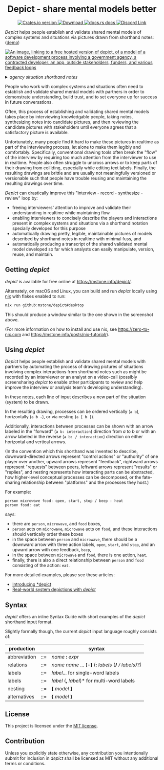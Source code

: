 <div align="center">
  <h1>Depict - share mental models better</h1>
</div>

<div align="center">
  <!-- Crates version -->
  <a href="https://crates.io/crates/depict">
    <img src="https://img.shields.io/crates/v/depict.svg?style=flat-square"
    alt="Crates.io version" />
  </a>
  <!-- Downloads -->
  <a href="https://crates.io/crates/depict">
    <img src="https://img.shields.io/crates/d/depict.svg?style=flat-square"
      alt="Download" />
  </a>
  <!-- docs -->
  <a href="https://docs.rs/depict">
    <img src="https://img.shields.io/badge/docs-latest-blue.svg?style=flat-square"
      alt="docs.rs docs" />
  </a>
  <!-- CI
  <a href="https://github.com/mstone/depict/actions">
    <img src="https://github.com/mstone/depict/actions/workflows/main.yml/badge.svg"
      alt="CI status" />
  </a> -->
  <!-- Discord -->
  <a href="https://discord.gg/UpWYZ5dN">
    <img src="https://img.shields.io/discord/973591045881360414.svg?logo=discord&style=flat-square" alt="Discord Link" />
  </a>
</div>

*Depict* helps people establish and validate shared mental models of complex systems and situations via pictures drawn from shorthand notes: ([demo](https://mstone.info/depict/))

[![An image, linking to a free hosted version of depict, of a model of a software development process involving a government agency, a contracted developer, an app, outside stakeholders, funders, and various feedback loops](https://raw.githubusercontent.com/mstone/depict/main/doc/agency.gif)](https://mstone.info/depict/)

<details>
<summary><i>agency situation shorthand notes</i></summary>
<pre>
agency [ priorities ]
developer [ design ]
agency developer: approve release,
developer app: release
developer code: update
agency developer: report issue,
agency app: /review design
stakeholders word: /review
funders agency: money, deliverables, timelines / grant application, renegotiation
developer json
word excel json code app -: _ : _ : _ : _
developer json: defines
agency developer: funding
agency word: / review
agency excel: edit
agency app: / test results,
agency app: test
agency developer: / report issue,
agency developer: prioritize
stakeholders agency: propose
</pre>
</details>

<!-- [![Depict live demo, showing a model of a microwave](https://raw.githubusercontent.com/mstone/depict/main/doc/microwave.gif)](https://mstone.info/depict/) -->

People who work with complex systems and situations often need to establish and validate shared mental models with partners in order to demonstrate understanding, build trust, and to set everyone up for success in future conversations.

Often, this process of establishing and validating shared mental models takes place by interviewing knowledgable people, taking notes, synthesizing notes into candidate pictures, and then reviewing the candidate pictures with stakeholders until everyone agrees that a satisfactory picture is available.

Unfortunately, many people find it hard to make these pictures in realtime as part of the interviewing process, let alone to make them legibly and comfortably. Specifically, conventional drawing tools often break the "flow" of the interview by requiring too much attention from the interviewer to use in realtime. People also often struggle to uncross arrows or to keep parts of their drawing from colliding, especially while editing text labels. Finally, the resulting drawings are brittle and are usually not meaningfully versioned or versionable such that people have trouble reusing and maintaining the resulting drawings over time.

*Depict* can drastically improve this "interview - record - synthesize - review" loop by:
* freeing interviewers' attention to improve and validate their understanding in realtime while maintaining flow
* enabling interviewers to concisely describe the players and interactions present in complex systems and situations via a shorthand notation specially developed for this purpose
* automatically drawing pretty, legible, maintainable pictures of models described by shorthand notes in realtime with minimal fuss, and
* automatically producing a transcript of the shared validated mental model developed so far which analysts can easily manipulate, version, reuse, and maintain.

## Getting *depict*

*depict* is available for free online at <https://mstone.info/depict/>.

Alternately, on macOS and Linux, you can build and run *depict* locally using [nix](https://nixos.org/nix/) with flakes enabled to run:

```bash
nix run github:mstone/depict#desktop
```

This should produce a window similar to the one shown in the screenshot above.

(For more information on how to install and use nix, see <https://zero-to-nix.com> and <https://mstone.info/posts/nix-tutorial/>).

## Using *depict*

*Depict* helps people establish and validate shared mental models with partners by automating the process of drawing pictures of situations involving complex interactions from shorthand notes such as might be recorded by an interviewer or an analyst on a video-call (possibly screensharing *depict* to enable other participants to review and help improve the interview or analysis team's developing understanding).

In these notes, each line of input describes a new part of the situation (system) to be drawn.

In the resulting drawing, processes can be ordered vertically (`a b`), horizontally (`a b -`), or via nesting (`a [ b ]`).

Additionally, interactions between processes can be shown with an arrow labeled in the "forward" (`a b: interaction`) direction from *a* to *b* or with an arrow labeled in the reverse (`a b: / interaction`) direction on either horizontal and vertical arrows.

(In the convention which this shorthand was invented to describe, downward-directed arrows represent "control actions" or "authority" of one player over another, upward arrows represent "feedback", rightward arrows represent "requests" between peers, leftward arrows represent "results" or "replies", and nesting represents how interacting parts can be abstracted, how higher-level conceptual processes can be decomposed, or the fate-sharing relationship between "platforms" and the processes they host.)

For example:

```
person microwave food: open, start, stop / beep : heat
person food: eat
```

says:

* there are `person`, `microwave`, and `food` boxes,
* `person` acts on `microwave`, `microwave` acts on `food`, and these interactions should vertically order these boxes
* in the space between `person` and `microwave`, there should be a downward arrow with three action labels, `open`, `start`, and `stop`, and an upward arrow with one feedback, `beep`,
* in the space between `microwave` and `food`, there is one action, `heat`.
* finally, there is also a direct relationship between `person` and `food` consisting of the action: `eat`.

For more detailed examples, please see these articles:

* [Introducing *depict](https://mstone.info/posts/introducing-depict/)
* [Real-world system depictions with *depict*](https://mstone.info/posts/real-world-system-depictions/)

## Syntax

*depict* offers an inline Syntax Guide with short examples of the *depict* shorthand input format.

Slightly formally though, the current *depict* input language roughly consists of:

| production  |   | syntax                                                  |
|-------------|---|---------------------------------------------------------|
|abbreviation |::=| *name* **:** *expr*
|relations    |::=| *name* *name* ... **[-]** (**:** *labels* (**/** */ *labels*)?)*
|labels       |::=| *label*... for single-word labels
|labels       |::=| *label* (**,** *label*)* for multi-word labels
|nesting      |::=| **[** *model* **]**
|alternatives |::=| **{** *model* **}**


## License

This project is licensed under the [MIT license].

[MIT license]: https://github.com/mstone/depict/blob/main/LICENSE

## Contribution

Unless you explicitly state otherwise, any contribution you intentionally submit for inclusion in *depict* shall be licensed as MIT without any additional terms or conditions.

